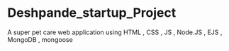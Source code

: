 # Deshpande_startup_Project
A super pet care web application using HTML , CSS , JS , Node.JS , EJS , MongoDB , mongoose
